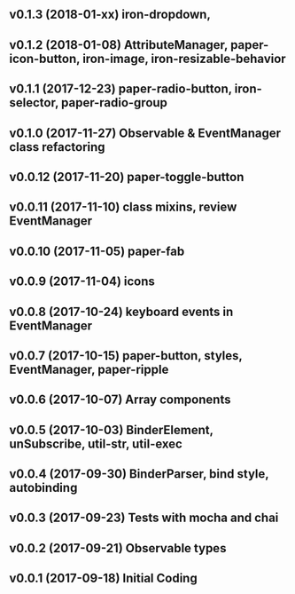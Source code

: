 ## v0.1.3  (2018-01-xx) iron-dropdown,
## v0.1.2  (2018-01-08) AttributeManager, paper-icon-button, iron-image, iron-resizable-behavior
## v0.1.1  (2017-12-23) paper-radio-button, iron-selector, paper-radio-group
## v0.1.0  (2017-11-27) Observable & EventManager class refactoring
## v0.0.12 (2017-11-20) paper-toggle-button
## v0.0.11 (2017-11-10) class mixins, review EventManager
## v0.0.10 (2017-11-05) paper-fab
## v0.0.9  (2017-11-04) icons
## v0.0.8  (2017-10-24) keyboard events in EventManager
## v0.0.7  (2017-10-15) paper-button, styles, EventManager, paper-ripple
## v0.0.6  (2017-10-07) Array components
## v0.0.5  (2017-10-03) BinderElement, unSubscribe, util-str, util-exec
## v0.0.4  (2017-09-30) BinderParser, bind style, autobinding
## v0.0.3  (2017-09-23) Tests with mocha and chai
## v0.0.2  (2017-09-21) Observable types
## v0.0.1  (2017-09-18) Initial Coding